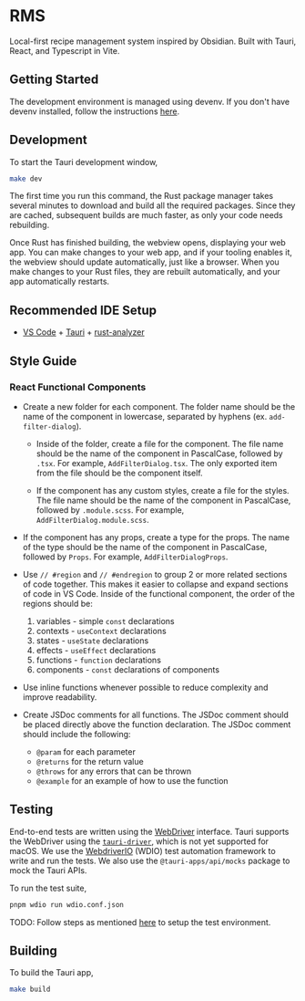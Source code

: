 # RMS

Local-first recipe management system inspired by Obsidian. Built with Tauri, React, and Typescript in Vite.

## Getting Started

The development environment is managed using devenv.
If you don't have devenv installed, follow the instructions [here](https://devenv.sh/getting-started/#installation).

## Development

To start the Tauri development window,

```bash
make dev
```

The first time you run this command, the Rust package manager takes several minutes to download and build all the required packages. Since they are cached, subsequent builds are much faster, as only your code needs rebuilding.

Once Rust has finished building, the webview opens, displaying your web app. You can make changes to your web app, and if your tooling enables it, the webview should update automatically, just like a browser. When you make changes to your Rust files, they are rebuilt automatically, and your app automatically restarts.

## Recommended IDE Setup

- [VS Code](https://code.visualstudio.com/) + [Tauri](https://marketplace.visualstudio.com/items?itemName=tauri-apps.tauri-vscode) + [rust-analyzer](https://marketplace.visualstudio.com/items?itemName=rust-lang.rust-analyzer)

## Style Guide

### React Functional Components

- Create a new folder for each component. The folder name should be the name of the component in lowercase, separated by hyphens (ex. `add-filter-dialog`).

  - Inside of the folder, create a file for the component. The file name should be the name of the component in PascalCase, followed by `.tsx`. For example, `AddFilterDialog.tsx`. The only exported item from the file should be the component itself.

  - If the component has any custom styles, create a file for the styles. The file name should be the name of the component in PascalCase, followed by `.module.scss`. For example, `AddFilterDialog.module.scss`.

- If the component has any props, create a type for the props. The name of the type should be the name of the component in PascalCase, followed by `Props`. For example, `AddFilterDialogProps`.

- Use `// #region` and `// #endregion` to group 2 or more related sections of code together. This makes it easier to collapse and expand sections of code in VS Code. Inside of the functional component, the order of the regions should be:

  1. variables - simple `const` declarations
  2. contexts - `useContext` declarations
  3. states - `useState` declarations
  4. effects - `useEffect` declarations
  5. functions - `function` declarations
  6. components - `const` declarations of components

- Use inline functions whenever possible to reduce complexity and improve readability.

- Create JSDoc comments for all functions. The JSDoc comment should be placed directly above the function declaration. The JSDoc comment should include the following:
  - `@param` for each parameter
  - `@returns` for the return value
  - `@throws` for any errors that can be thrown
  - `@example` for an example of how to use the function

## Testing

End-to-end tests are written using the [WebDriver](https://www.w3.org/TR/webdriver/) interface. Tauri supports the WebDriver using the [`tauri-driver`](https://crates.io/crates/tauri-driver), which is not yet supported for macOS. We use the [WebdriverIO](https://webdriver.io/) (WDIO) test automation framework to write and run the tests. We also use the `@tauri-apps/api/mocks` package to mock the Tauri APIs.

To run the test suite,

```bash
pnpm wdio run wdio.conf.json
```

TODO: Follow steps as mentioned [here](https://jonaskruckenberg.github.io/tauri-docs-wip/development/testing.html) to setup the test environment.

## Building

To build the Tauri app,

```bash
make build
```
